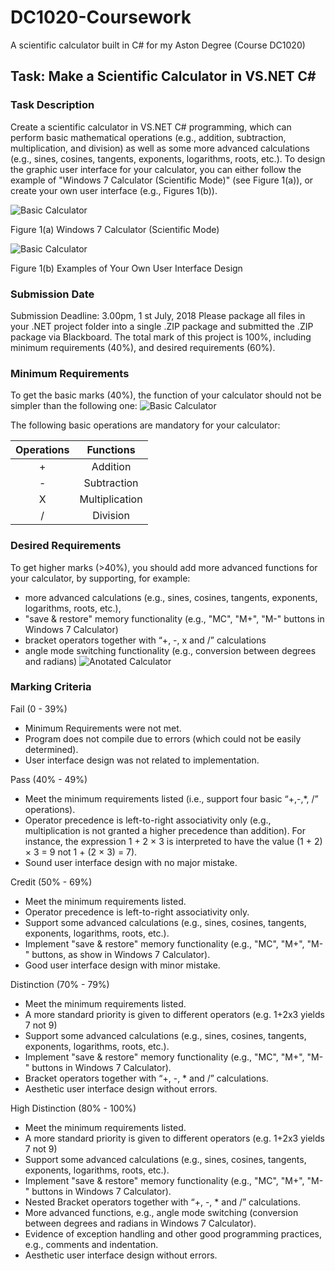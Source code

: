 # DC1020-Coursework
A scientific calculator built in C# for my Aston Degree (Course DC1020)


## Task: Make a Scientific Calculator in VS.NET C#
### Task Description 
Create a scientific calculator in VS.NET C# programming, which can perform basic mathematical operations (e.g., addition, subtraction, multiplication, and division) as well as some more advanced calculations (e.g., sines, cosines, tangents, exponents, logarithms, roots, etc.). 
To design the graphic user interface for your calculator, you can either follow the example of "Windows 7 Calculator (Scientific Mode)" (see Figure 1(a)), or create your own user interface (e.g., Figures 1(b)). 

![Basic Calculator](https://lh3.googleusercontent.com/rbtjBH7r6bPM7yX8MhftjozVwb0DyPnTaTAA3qf6l87yKWDR1A8zz4mL0D7Uf-bG15wIt7s04DdeogZqvhALBX4l_J9__zl2QQmgrATrZEIi6C5pFFVI0Q4dKYxxZuiF9fwFfigEnsIpZsICkLm6H79GcMvqIyQ_D4s6ywCfdPq_IP0wIhqSHKCcWVexsZ2p8qWGKyamiQXXdtplycAQdtdWEsUKGAbHPauoJnK6zJn36Vv45dB-pdP3XNAd-ZUxtkS_MA4-LzcyWhBzi_g6ctY7_329hpgdq9GiDwtZUx6j_QjZVKozLq3i5ANZILfUxvClKpx-bgfR6FHSEz1St8gVBt70o_TxUCWT0VHV50U7tvmbZTt3OIi9mmQNXczCZhcKYJpw4vPaEX0LLcY128bPmsDL8fiqpVZwg0NqhcBiag0gLn3OSVVDGdEWmr5Of_ASxVPDmmtHb9QOyIIBlgMVSGSdgeYocX2xWKaZTaI2Tri8a4jBZV9y2RvXs4IblbGElo_AjA2e779hGFBGfoMS_KmqEqY1zlpGfAwpWI9ODpPLVV5cJGPP2WvmVPySMAZADKwl5dVGudl1BEOZUuT7KT-PP-SnFLFE0vbk=w475-h345-no)

Figure 1(a) Windows 7 Calculator (Scientific Mode)

![Basic Calculator](https://lh3.googleusercontent.com/RfwbSzrcEoHLr8Px8F7wPOFKTo_rpdk1TTnPUon7cH5yVkKOfh-J2X5GnZ5OufodZ0G98v0c7231MN5-dKczX8jJpCMkmRVDKtpY_rH9YYCzuIdE5ont_Kr6IrXiXbVR-zZLaWPE9TPiqI8Cesbnu3MDrw04RUCCkcgMjyRxwcRPaIVZ4da-IPNLGenU5YQYWl5S2PwX-zN1vylkKj1QiARE1MiKOgxHsG4TPF_eQeSWDAsE_l_s6IhSoCZAuegPW6j4vE2LShjYUHJO6SHoqnLrJcI0jmgK6KWAQ0CJKoGHkt65lszPO1NY-0nQULW7UmFDn3_s1Rc-7kmhQFRi2P4vuhs7QPeihv6RGc-CQtyDu8GMjG6gCDvJYSMZKLJwGSf88uFWrzNySW-g3LF2IsZtIRdvzwgclBIt1c5RSzUrAxrZVTzIG107_Io5Ir1_fv7K7wBq4ZQ2Cp_UXpR_IwPK2cD7m59hAep_uxrwDoXlu4JvqQssFtTVzYm5gwj3QDwMkGStcmgrZs4zPyIeAsH8gapwv7yv9ZSWFq0Vsf0HxXa-yBRkGglOmuwvovm6EARdHjUpxxcTWAUgEMYB6PZwlZ6DCV-Z2RLcfG1a=w241-h316-no)

Figure 1(b) Examples of Your Own User Interface Design

### Submission Date
Submission Deadline: 3.00pm, 1 st July, 2018 Please package all files in your .NET project folder into a single .ZIP package and submitted the .ZIP package via Blackboard. The total mark of this project is 100%, including minimum requirements (40%), and desired requirements (60%). 

### Minimum Requirements
To get the basic marks (40%), the function of your calculator should not be simpler than the following one: 
![Basic Calculator](https://lh3.googleusercontent.com/J02Gu4DR4Dq3WyYmjYY5ZTqi5BYqI_HWD38X9aicoB8sWyhD-joqRniUcEDZzEHxCBEPLuv8hZeT2uSxvKw0ZNpTk1fcIuxNfNrcl0Oy5DAUbFtCH32IUN8msJiOwNFXu6WH9j089vCIqyX4hl2RTUyxbi4Ttq8uUUzJo5n4Aa7LsIRym8FRQTJ31TTZkqSBs5fZA6A66Se855Pn6WNCP0evJTxs7g8I5iIxuWANdApZb6Q1lNzsbhxnOc9ffTqH_JdMuHqII-nI2gk3qbS3WFp-2rwXLq6frc_L9-wFyF4CEPMq7EPxG3RPSuG3oK4_Y7aUDactSFP8nMFKSOIJ0MChTLAp9Bx5-fzY6ZoXZXxSXUsgrc1fyPJN8i2dvbAwAnb10m_5krCHutjl1CWoCIzB-1tA8j5RQVk2MKX7spg3yY5A_Be7YlWj7Jn_KhtTcvYM-ly7l61Xa_-DlsxFeVL2Y71zPyQHhGDhfdRYbXejC7VQnsw_I00yCKrnnk6kLfKwE3epWqt3vFmna--tHCr_mNqjaCYLXuQPWAT802jlho_pnRYc7-gG9udZblgPNmJUOj-FeZkNNvIZZRHlxz7GSYOs8y0Z-EL78ZIB=w239-h253-no)

The following basic operations are mandatory for your calculator: 

| **Operations** | **Functions** |
| :---: | :---: |
| + | Addition |
| - | Subtraction |
| X | Multiplication |
| / | Division |

### Desired Requirements 
To get higher marks (>40%), you should add more advanced functions for your calculator, by supporting, for example: 
+ more advanced calculations (e.g., sines, cosines, tangents, exponents, logarithms, roots, etc.), 
+ "save & restore" memory functionality (e.g., "MC", "M+", "M-" buttons in Windows 7 Calculator) 
+ bracket operators together with “+, -, x and /” calculations 
+ angle mode switching functionality (e.g., conversion between degrees and radians) 
![Anotated Calculator](https://lh3.googleusercontent.com/HBlEZ6cT93fMOrwA0s0sEvilIH9PtBb_2nPPTtJBzxGb_QbrfpLgrjrXBdmWs3_b7EsF8TP0tSkJsHNRQy6Gg6ErpZ8hy6zRF-8EQMPtwkQwvHWR-UOjtDlKSWb4cfM8IJgiqf1t6lDHFYMA4yUSoeusy9RnQiYDAk2WHOvzHDrTn7-833C03_bhfmmGl_70syUntGdYRmb4ie2ZEVnesj4lD1IKhYrhAthJvHZARcpKuRHNfuQKyYkNduCSUJaeXTaCa5Vt9cPoHBqs7kwa3-SmpnIuLxOqC_knl9Jb9ClXUMMupjImkFF7eFeAIXoLslZRB9yQ8WxFARP2ZDOQc-Q2gNKDXbzHLXZOUk4-4mDUO5SOY_Orn7CcUA0DjE14CWwXYyVIPZ7Zkk58uhOoKk_jE8DKqZsgwyGPCvawb2VUuD9_hKeZneo-w_2-WngnBk6nMd7YZtofeWo2U_UI1ShFNXOjwF-ksojA7ECxez_055c_4LbqkA7x21m7xLnlpiuoYRD_MjpkrCtX0Dxc6LduBFsA5cylfOM7gLTXROmE0ghSJB4PtMC51T4cd9J2SXSvXteQ1S6MtemtgbVjBa-CZaBOizkoOtn9dLqQ=w736-h554-no)

### Marking Criteria 
Fail (0 - 39%) 
+ Minimum Requirements were not met. 
+ Program does not compile due to errors (which could not be easily determined). 
+ User interface design was not related to implementation. 

Pass (40% - 49%) 
+ Meet the minimum requirements listed (i.e., support four basic “+,-,*, /” operations). 
+ Operator precedence is left-to-right associativity only (e.g., multiplication is not granted a higher precedence than addition). For instance, the expression 1 + 2 × 3 is interpreted to have the value (1 + 2) × 3 = 9 not 1 + (2 × 3) = 7). 
+ Sound user interface design with no major mistake. 

Credit (50% - 69%) 
+ Meet the minimum requirements listed. 
+ Operator precedence is left-to-right associativity only. 
+ Support some advanced calculations (e.g., sines, cosines, tangents, exponents, logarithms, roots, etc.). 
+ Implement "save & restore" memory functionality (e.g., "MC", "M+", "M-" buttons, as show in Windows 7 Calculator). 
+ Good user interface design with minor mistake. 

Distinction (70% - 79%) 
+ Meet the minimum requirements listed. 
+ A more standard priority is given to different operators (e.g. 1+2x3 yields 7 not 9) 
+ Support some advanced calculations (e.g., sines, cosines, tangents, exponents, logarithms, roots, etc.). 
+ Implement "save & restore" memory functionality (e.g., "MC", "M+", "M-" buttons in Windows 7 Calculator).
+ Bracket operators together with “+, -, * and /” calculations. 
+ Aesthetic user interface design without errors. 

High Distinction (80% - 100%) 
+ Meet the minimum requirements listed. 
+ A more standard priority is given to different operators (e.g. 1+2x3 yields 7 not 9) 
+ Support some advanced calculations (e.g., sines, cosines, tangents, exponents, logarithms, roots, etc.). 
+ Implement "save & restore" memory functionality (e.g., "MC", "M+", "M-" buttons in Windows 7 Calculator).
+ Nested Bracket operators together with “+, -, * and /” calculations. 
+ More advanced functions, e.g., angle mode switching (conversion between degrees and radians in Windows 7 Calculator). 
+ Evidence of exception handling and other good programming practices, e.g., comments and indentation. 
+ Aesthetic user interface design without errors.
